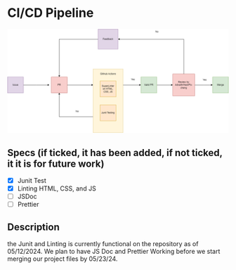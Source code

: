 # CI/CD Pipeline

![CICD](https://github.com/cse110-sp24-group15/cse110-sp24-group15/blob/main/admin/cipipeline/phase1.drawio.png)

## Specs (if ticked, it has been added, if not ticked, it it is for future work)
- [x] Junit Test
- [x] Linting HTML, CSS, and JS
- [ ] JSDoc
- [ ] Prettier

## Description
the Junit and Linting is currently functional on the repository as of 05/12/2024. We plan to have JS Doc and Prettier Working before we start merging our project files by 05/23/24.
